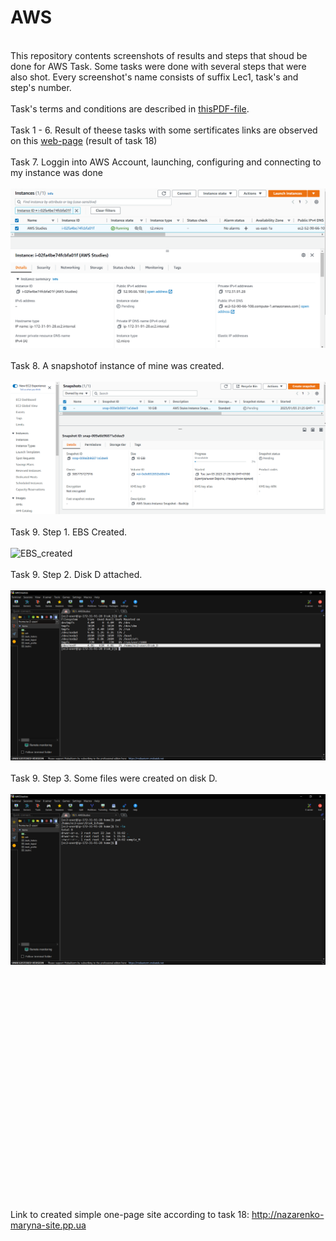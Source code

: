 # AWS
<br> This repository contents screenshots of results and steps that shoud be done for AWS Task. Some tasks were done with several steps that were also shot.
Every screenshot's name consists of suffix Lec1, task's and step's number. </br>
<br> Task's terms and conditions are described in [thisPDF-file](https://github.com/marinaimeninnik/AWS/blob/main/Task%20AWS.pdf). </br>
<br>Task 1 - 6. Result of theese tasks with some sertificates links are observed on this [web-page](http://nazarenko-maryna-site.pp.ua) (result of task 18)</br>
<br>Task 7. Loggin into AWS Account, launching, configuring and connecting to my instance was done</br>
<br>![Instance_launched](https://github.com/marinaimeninnik/AWS/blob/main/Lect1St7.PNG)</br>
<br>Task 8. A snapshotof instance of mine was created. </br>
<br>![Snapshot_created](https://github.com/marinaimeninnik/AWS/blob/main/Lect1St8.PNG)</br>
<br>Task 9. Step 1. EBS Created.</br>
<br>![EBS_created](https://github.com/marinaimeninnik/AWS/commit/f0a4952e534d566188524925bd504025f99bac51)</br>
<br>Task 9. Step 2. Disk D attached.</br>
<br>![EBS_attached](https://github.com/marinaimeninnik/AWS/blob/main/Lect1St9_1.png)</br>
<br>Task 9. Step 3. Some files were created on disk D.</br>
<br>![Data_D](https://github.com/marinaimeninnik/AWS/blob/main/Lect1St9_2.png)</br>
<br></br><br></br><br></br><br></br><br></br><br></br><br></br><br></br><br></br><br></br><br></br>


Link to created simple one-page site according to task 18:
http://nazarenko-maryna-site.pp.ua
